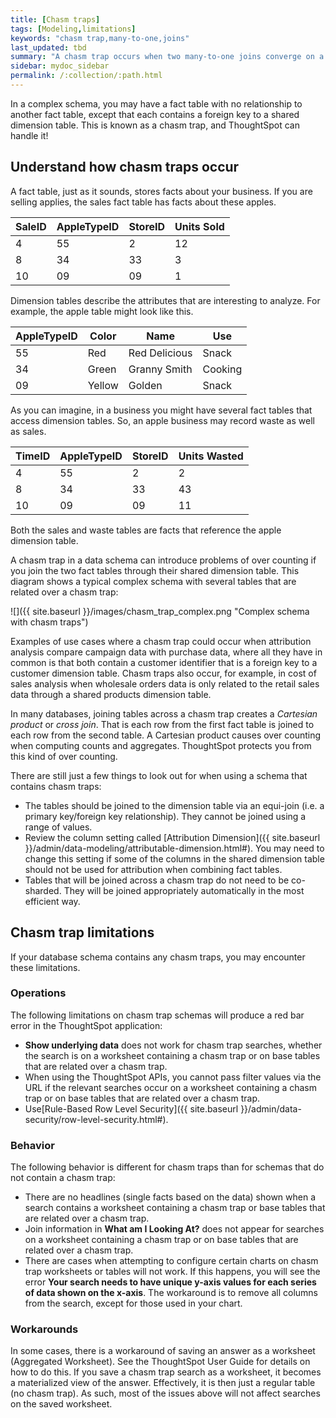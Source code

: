 ```yaml
---
title: [Chasm traps]
tags: [Modeling,limitations]
keywords: "chasm trap,many-to-one,joins"
last_updated: tbd
summary: "A chasm trap occurs when two many-to-one joins converge on a single table."
sidebar: mydoc_sidebar
permalink: /:collection/:path.html
---
```

In a complex schema, you may have a fact table with no relationship to another
fact table, except that each contains a foreign key to a shared dimension table.
This is known as a chasm trap, and ThoughtSpot can handle it!

## Understand how chasm traps occur

A fact table, just as it sounds, stores facts about your business. If you are
selling applies, the sales fact table has facts about these apples.

| SaleID  | AppleTypeID  | StoreID  |  Units Sold |
|---|---|---|---|
| 4  |  55 |   2|  12 |
| 8 |  34 |  33 |  3 |
| 10  | 09  |  09 | 1  |

Dimension tables describe the attributes that are interesting to analyze. For
example, the apple table might look like this.

| AppleTypeID  | Color  | Name  | Use |
|---|---|---|---|
| 55  |  Red |   Red Delicious |  Snack |
| 34 |  Green |  Granny Smith |  Cooking |
| 09  | Yellow  |  Golden  | Snack  |

As you can imagine, in a business you might have several fact tables that access
dimension tables. So, an apple business may record waste as well as sales.

| TimeID  | AppleTypeID  | StoreID  |  Units Wasted |
|---|---|---|---|
| 4  |  55 |   2|  2 |
| 8 |  34 |  33 |  43 |
| 10  | 09  |  09 | 11  |

Both the sales and waste tables are facts that reference the apple dimension table.

A chasm trap in a data schema can introduce problems of over counting if you
join the two fact tables through their shared dimension table. This diagram
shows a typical complex schema with several tables that are related over a chasm
trap:

 ![]({{ site.baseurl }}/images/chasm_trap_complex.png "Complex schema with chasm traps")

Examples of use cases where a chasm trap could occur when attribution analysis
compare campaign data with purchase data, where all they have in common is that
both contain a customer identifier that is a foreign key to a customer dimension
table. Chasm traps also occur, for example, in cost of sales analysis when
wholesale orders data is only related to the retail sales data through a shared
products dimension table.

In many databases, joining tables across a chasm trap creates a _Cartesian
product_ or _cross join_. That is each row from the first fact table is joined to
each row from the second table. A Cartesian product causes over counting when
computing counts and aggregates. ThoughtSpot protects you from this kind of over
counting.

There are still just a few things to look out for when using a schema that contains chasm traps:

-   The tables should be joined to the dimension table via an equi-join (i.e. a primary key/foreign key relationship). They cannot be joined using a range of values.
-   Review the column setting called [Attribution Dimension]({{ site.baseurl }}/admin/data-modeling/attributable-dimension.html#). You may need to change this setting if some of the columns in the shared dimension table should not be used for attribution when combining fact tables.
-   Tables that will be joined across a chasm trap do not need to be co-sharded. They will be joined appropriately automatically in the most efficient way.

## Chasm trap limitations

If your database schema contains any chasm traps, you may encounter these limitations.

### Operations

The following limitations on chasm trap schemas will produce a red bar error in the ThoughtSpot application:

-   **Show underlying data** does not work for chasm trap searches, whether the search is on a worksheet containing a chasm trap or on base tables that are related over a chasm trap.
-   When using the ThoughtSpot APIs, you cannot pass filter values via the URL if the relevant searches occur on a worksheet containing a chasm trap or on base tables that are related over a chasm trap.
-  Use[Rule-Based Row Level Security]({{ site.baseurl }}/admin/data-security/row-level-security.html#).

### Behavior

The following behavior is different for chasm traps than for schemas that do not contain a chasm trap:

-   There are no headlines (single facts based on the data) shown when a search contains a worksheet containing a chasm trap or base tables that are related over a chasm trap.
-   Join information in **What am I Looking At?** does not appear for searches on a worksheet containing a chasm trap or on base tables that are related over a chasm trap.
-   There are cases when attempting to configure certain charts on chasm trap worksheets or tables will not work. If this happens, you will see the error **Your search needs to have unique y-axis values for each series of data shown on the x-axis**. The workaround is to remove all columns from the search, except for those used in your chart.

###  Workarounds

In some cases, there is a workaround of saving an answer as a worksheet (Aggregated Worksheet). See the ThoughtSpot User Guide for details on how to do this. If you save a chasm trap search as a worksheet, it becomes a materialized view of the answer. Effectively, it is then just a regular table (no chasm trap). As such, most of the issues above will not affect searches on the saved worksheet.
